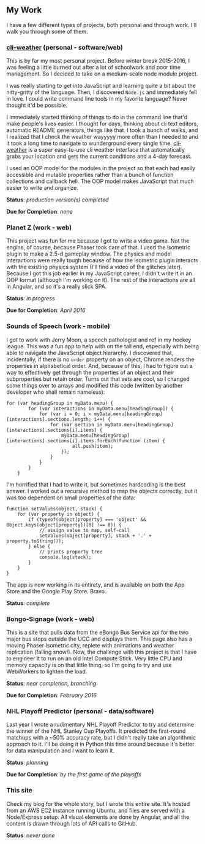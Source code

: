## My Work
I have a few different types of projects, both personal and through work. I'll walk you through some of them.


### [cli-weather](https://github.com/apizzimenti/cli-weather) (personal - software/web)
This is by far my most personal project. Before winter break 2015-2016, I was feeling a little burned out after a lot of
schoolwork and poor time management. So I decided to take on a medium-scale node module project.

I was really starting to get into JavaScript and learning quite a bit about the nitty-gritty of the language. Then, I
discovered `Node.js` and immediately fell in love. I could write command line tools in my favorite language? Never thought
it'd be possible.

I immediately started thinking of things to do in the command line that'd make people's lives easier. I thought for days,
thinking about cli text editors, automatic README generators, things like that. I took a bunch of walks, and I realized
that I check the weather wayyyyy more often than I needed to and it took a long time to navigate to wunderground every
single time. [cli-weather](https://github.com/apizzimenti/cli-weather) is a super easy-to-use cli weather interface that
automatically grabs your location and gets the current conditions and a 4-day forecast.

I used an OOP model for the modules in the project so that each had easily accessible and mutable properties rather than 
a bunch of function collections and callback hell. The OOP model makes JavaScript that much easier to write and organize.

**Status**: _production version(s) completed_

**Due for Completion**: _none_

### Planet Z (work - web)
This project was fun for me because I got to write a video game. Not the engine, of course, because Phaser took care of
that. I used the isometric plugin to make a 2.5-d gameplay window. The physics and model interactions were really tough
because of how the isometric plugin interacts with the existing physics system (I'll find a video of the glitches later).
Because I got this job earlier in my JavaScript career, I didn't write it in an OOP format (although I'm working on it).
The rest of the interactions are all in Angular, and so it's a really slick SPA.

**Status**: _in progress_

**Due for Completion**: _April 2016_

### Sounds of Speech (work - mobile)
I got to work with Jerry Moon, a speech pathologist and ref in my hockey league. This was a fun app to help with on
the tail end, especially with being able to navigate the JavaScript object hierarchy. I discovered that, incidentally,
if there is no `order` property on an object, Chrome renders the properties in alphabetical order. And, because of this,
I had to figure out a way to effectively get through the properties of an object and their subproperties but retain order.
Turns out that sets are cool, so I changed some things over to arrays and modified this code (written by another developer
who shall remain nameless):
    
```
for (var headingGroup in myData.menu) {
        for (var interactions in myData.menu[headingGroup]) {
            for (var i = 0; i < myData.menu[headingGroup][interactions].sections.length; i++) {
                for (var section in myData.menu[headingGroup][interactions].sections[i].items) {
                    myData.menu[headingGroup][interactions].sections[i].items.forEach(function (item) {
                        all.push(item);
                    });
                }
            }
        }
    }
```

I'm horrified that I had to write it, but sometimes hardcoding is the best answer. I worked out a recursive method to map
the objects correctly, but it was too dependent on small properties of the data:

```
function setValues(object, stack) {
    for (var property in object) {
        if (typeof(object[property] === 'object' && Object.keys(object[property])[0] !== 0)) {
            // assign value to map, self-call
            setValues(object[property], stack + '.' + property.toString());
        } else {
        	// prints property tree
        	console.log(stack);
        }
    }
}
```

The app is now working in its entirety, and is available on both the App Store and the Google Play Store. Bravo.

**Status**: _complete_

### Bongo-Signage (work - web)
This is a site that pulls data from the eBongo Bus Service api for the two major bus stops outside the UCC and displays
them. This page also has a moving Phaser Isometric city, replete with animations and weather replication (falling snow!).
Now, the challenge with this project is that I have to engineer it to run on an old Intel Compute Stick. Very little CPU
and memory capacity is on that little thing, so I'm going to try and use WebWorkers to lighten the load.

**Status**: _near completion, branching_

**Due for Completion**: _February 2016_

### NHL Playoff Predictor (personal - data/software)
Last year I wrote a rudimentary NHL Playoff Predictor to try and determine the winner of the NHL Stanley Cup Playoffs. It
predicted the first-round matchups with a ~50% accuracy rate, but I didn't really take an algorithmic approach to it. I'll be
doing it in Python this time around because it's better for data manipulation and I want to learn it.

**Status**: _planning_

**Due for Completion**: _by the first game of the playoffs_


### This site
Check my blog for the whole story, but I wrote this entire site. It's hosted from an AWS EC2 instance running Ubuntu, and files are served with a Node/Express setup. All visual elements are done by Angular, and all the content is drawn through lots of API calls to GitHub.

**Status**: _never done_